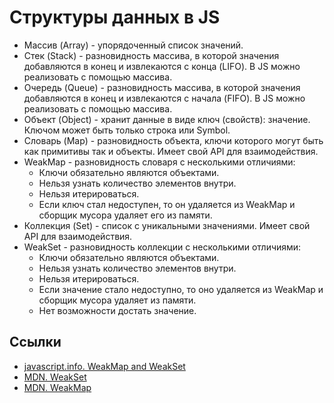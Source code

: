 # Структуры данных в JS

- Массив (Array) - упорядоченный список значений.
- Стек (Stack) - разновидность массива, в которой значения добавляются в конец и извлекаются с конца (LIFO). В JS можно реализовать с помощью массива.
- Очередь (Queue)  - разновидность массива, в которой значения добавляются в конец и извлекаются с начала (FIFO). В JS можно реализовать с помощью массива.
- Объект (Object) - хранит данные в виде ключ (свойств): значение. Ключом может быть только строка или Symbol.
- Словарь (Map) - разновидность объекта, ключи которого могут быть как примитивы так и объекты. Имеет свой API для взаимодействия.
- WeakMap - разновидность словаря с несколькими отличиями:
  - Ключи обязательно являются объектами.
  - Нельзя узнать количество элементов внутри.
  - Нельзя итерироваться.
  - Если ключ стал недоступен, то он удаляется из WeakMap и сборщик мусора удаляет его из памяти.
- Коллекция (Set) - список с уникальными значениями. Имеет свой API для взаимодействия.
- WeakSet - разновидность коллекции с несколькими отличиями:
  - Ключи обязательно являются объектами.
  - Нельзя узнать количество элементов внутри.
  - Нельзя итерироваться.
  - Если значение стало недоступно, то оно удаляется из WeakMap и сборщик мусора удаляет из памяти.
  - Нет возможности достать значение.

## Ссылки

- [javascript.info. WeakMap and WeakSet](https://javascript.info/weakmap-weakset)
- [MDN. WeakSet](https://developer.mozilla.org/en-US/docs/Web/JavaScript/Reference/Global_Objects/WeakSet)
- [MDN. WeakMap](https://developer.mozilla.org/en-US/docs/Web/JavaScript/Reference/Global_Objects/WeakMap)
